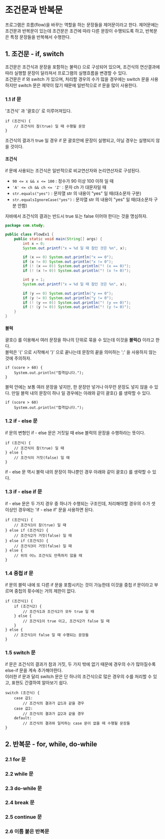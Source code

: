 # 조건문과 반복문
프로그램은 흐름(flow)을 바꾸는 역할을 하는 문장들을 제어문이라고 한다.
제어문에는 조건문과 반복문이 있는데 조건문은 조건에 따라 다른 문장이 수행되도록 하고,
반복문은 특정 문장들을 반복해서 수행한다.
## 1. 조건문 - if, switch
조건문은 조건식과 문장을 포함하는 불럭{} 으로 구성되어 있으며, 조건식의 연산결과에 따라 실행할 문장이 달라져서 프로그램의 실행흐름을 변경할 수 있다.     
조건문은 if 와 switch 가 있으며, 처리할 경우의 수가 많을 경우에는 switch 문을 사용하지만 switch 문은 제약이 많기 때문에 일반적으로 if 문을 많이 사용한다.

### 1.1 if 문
'조건식' 과 '괄호{}' 로 이루어져있다.

```
if (조건식) {
    // 조건식이 참(true) 일 때 수행될 문장
}
```

조건식의 결과가 true 일 경우 if 문 괄호안에 문장이 실행되고, 아닐 경우는 실행되지 않을 것이다.

#### 조건식
if 문에 사용되는 조건식은 일반적으로 비교연산자와 논리연산자로 구성된다. 

- ```90 <= x && x <= 100``` : 정수가 90 이상 100 이하 일 때
- ```'A' <= ch && ch <= 'Z'``` : 문자 ch 가 대문자일 때
- ```str.equals("yes")``` : 문자열 str 의 내용이 "yes" 일 때(대소문자 구분)
- ```str.equalsIgnoreCase("yes")``` : 문자열 str 의 내용이 "yes" 일 때(대소문자 구분 안함)

자바에서 조건식의 결과는 반드시 true 또는 false 이어야 한다는 것을 명심하자.

```java
package com.study;

public class FlowEx1 {
    public static void main(String[] args) {
        int x = 0;
        System.out.printf("x = %d 일 때 참인 것은 %n", x);

        if (x == 0) System.out.println("x == 0");
        if (x != 0) System.out.println("x != 0");
        if (! (x == 0)) System.out.println("! (x == 0)");
        if (! (x != 0)) System.out.println("! (x != 0)");

        int y = 1;
        System.out.printf("x = %d 일 때 참인 것은 %n", x);
        
        if (y == 0) System.out.println("y == 0");
        if (y != 0) System.out.println("y != 0");
        if (! (y == 0)) System.out.println("! (y == 0)");
        if (! (y != 0)) System.out.println("! (y != 0)");
    }
}
```

#### 블럭
괄호{} 를 이용해서 여러 문장을 하나의 단위로 묶을 수 있는데 이것을 **블럭{}** 이라고 한다.   
블럭은 '{' 으로 시작해서 '}' 으로 끝나는데 문장의 끝을 의미하는 ';' 을 사용하지 않는 것에 주의하자.

```
if (score > 60) {
    System.out.println("합격입니다.");
}
```

블럭 안에는 보통 여러 문장을 넣지만, 한 문장만 넣거나 아무런 문장도 넣지 않을 수 있다.
만일 블럭 내의 문장이 하나 일 경우에는 아래와 같이 괄호{} 를 생략할 수 있다.

```
if (score > 60)
    System.out.println("합격입니다.");
```

### 1.2 if - else 문
if 문의 변형인 if - else 문은 거짓일 때 else 블럭의 문장을 수행하라는 뜻이다.

```
if (조건식) {
    // 조건식이 참(true) 일 때
} else {
    // 조건식이 거짓(false) 일 때
}
```

if - else 문 역시 블럭 내의 문장이 하나뿐인 경우 아래와 같이 괄호{} 를 생략할 수 있다.

### 1.3 if - else if 문
if - else 문은 두 가지 경우 중 하나가 수행되는 구조인데, 처리해야할 경우의 수가 셋 이상인 경우에는 'if - else if' 문을 사용하면 된다. 

```
if (조건식1) {
    // 조건식1이 참(true) 일 때
} else if (조건식2) {
    // 조건식2가 거짓(false) 일 때
} else if (조건식3) {
    // 조건식3이 거짓(false) 일 때
} else {
    // 위의 어느 조건식도 만족하지 않을 때
}
```

### 1.4 중첩 if 문
if 문의 블럭 내에 또 다른 if 문을 포함시키는 것이 가능한데 이것을 중첩 if 문이라고 부르며 중첩의 횟수에는 거의 제한이 없다.

```
if (조건식1) {
    if (조건식2) {
        // 조건식1과 조건식2가 모두 true 일 때
    } else {
        // 조건식1이 true 이고, 조건식2가 false 일 때
    }
} else {
    // 조건식1이 false 일 때 수행되는 문장들
}
```

### 1.5 switch 문
if 문은 조건식의 결과가 참과 거짓, 두 가지 밖에 없기 때문에 경우의 수가 많아질수록 else-if 문을 계속 추가해야한다.    
이러한 if 문과 달리 switch 문은 단 하나의 조건식으로 많은 경우의 수를 처리할 수 있고, 표현도 간결하여 알아보기 쉽다.

```
switch (조건식) {
    case 값1:
        // 조건식의 결과가 값1과 같을 경우
    case 값2:
        // 조건식의 결과가 값2과 같을 경우
    default:
        // 조건식의 결과와 일치하는 case 문이 없을 때 수행될 문장들
}
```



## 2. 반복문 - for, while, do-while
### 2.1 for 문
### 2.2 while 문
### 2.3 do-while 문
### 2.4 break 문
### 2.5 continue 문
### 2.6 이름 붙은 반복문